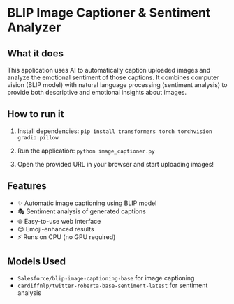 # BLIP Image Captioner & Sentiment Analyzer

## What it does

This application uses AI to automatically caption uploaded images and analyze the emotional sentiment of those captions. It combines computer vision (BLIP model) with natural language processing (sentiment analysis) to provide both descriptive and emotional insights about images.

## How to run it

1. Install dependencies:
   `pip install transformers torch torchvision gradio pillow`

2. Run the application:
   `python image_captioner.py`

3. Open the provided URL in your browser and start uploading images!

## Features

- ✨ Automatic image captioning using BLIP model
- 🎭 Sentiment analysis of generated captions
- 🌐 Easy-to-use web interface
- 😊 Emoji-enhanced results
- ⚡ Runs on CPU (no GPU required)

## Models Used

- `Salesforce/blip-image-captioning-base` for image captioning
- `cardiffnlp/twitter-roberta-base-sentiment-latest` for sentiment analysis
